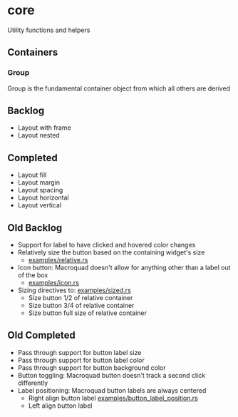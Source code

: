 # core
Utility functions and helpers

## Containers

### Group
Group is the fundamental container object from which all others are derived

## Backlog
* Layout with frame
* Layout nested

## Completed
* Layout fill
* Layout margin
* Layout spacing
* Layout horizontal
* Layout vertical 

## Old Backlog
* Support for label to have clicked and hovered color changes
* Relatively size the button based on the containing widget's size
  * [examples/relative.rs](exmamples/relative.rs)
* Icon button: Macroquad doesn't allow for anything other than a label out of the box 
  * [examples/icon.rs](exmamples/icon.rs)
* Sizing directives to: [examples/sized.rs](exmamples/sized.rs)
  * Size button 1/2 of relative container
  * Size button 3/4 of relative container
  * Size button full size of relative container

## Old Completed
* Pass through support for button label size
* Pass through support for button label color
* Pass through support for button background color
* Button toggling: Macroquad button doesn't track a second click differently
* Label positioning: Macroquad button labels are always centered
  * Right align button label [examples/button_label_position.rs](exmamples/button_label_position.rs)
  * Left align button label